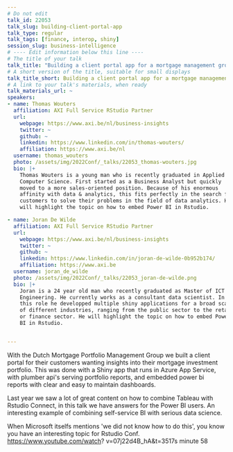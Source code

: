 ```yaml
---
# Do not edit
talk_id: 22053
talk_slug: building-client-portal-app
talk_type: regular
talk_tags: [finance, interop, shiny]
session_slug: business-intelligence
# ---- Edit information below this line ----
# The title of your talk
talk_title: "Building a client portal app for a mortgage management group with embedded Power BI reports"
# A short version of the title, suitable for small displays
talk_title_short: Building a client portal app for a mortgage management group with embedded Power BI reports
# A link to your talk's materials, when ready
talk_materials_url: ~
speakers:
- name: Thomas Wouters
  affiliation: AXI Full Service RStudio Partner
  url:
    webpage: https://www.axi.be/nl/business-insights
    twitter: ~
    github: ~
    linkedin: https://www.linkedin.com/in/thomas-wouters/
    affiliation: https://www.axi.be/nl
  username: thomas_wouters
  photo: /assets/img/2022Conf/_talks/22053_thomas-wouters.jpg
  bio: |+
    Thomas Wouters is a young man who is recently graduated in Applied
    Computer Science. First started as a Business Analyst but quickly
    moved to a more sales-oriented position. Because of his enormous
    affinity with data & analytics, this fits perfectly in the search for
    customers to solve their problems in the field of data analytics. He
    will highlight the topic on how to embed Power BI in Rstudio.

- name: Joran De Wilde
  affiliation: AXI Full Service RStudio Partner
  url:
    webpage: https://www.axi.be/nl/business-insights
    twitter: ~
    github: ~
    linkedin: https://www.linkedin.com/in/joran-de-wilde-0b952b174/
    affiliation: https://www.axi.be
  username: joran_de_wilde
  photo: /assets/img/2022Conf/_talks/22053_joran-de-wilde.png
  bio: |+
    Joran is a 24 year old man who recently graduated as Master of ICT
    Engineering. He currently works as a consultant data scientist. In
    this role he developped multiple shiny applications for a broad scala
    of different industries, ranging from the public sector to the retail
    or finance sector. He will highlight the topic on how to embed Power
    BI in Rstudio.


---
```


<!-- ABSTRACT ----
Please write abstract below. You may use simple markdown (links, code style, bold, italics)
-->

With the Dutch Mortgage Portfolio Management Group we built a client portal for
their customers wanting insights into their mortgage investment portfolio. This
was done with a Shiny app that runs in Azure App Service, with plumber api's
serving portfolio reports, and embedded power bi reports with clear and easy to
maintain dashboards.

Last year we saw a lot of great content on how to combine Tableau with Rstudio
Connect, in this talk we have answers for the Power BI users. An interesting
example of combining self-service BI with serious data science.

When Microsoft itselfs mentions 'we did not know how to do this', you know
you have an interesting topic for Rstudio Conf. https://www.youtube.com/watch?
v=07j22d4B_hA&t=3517s minute 58

